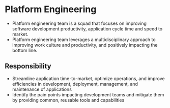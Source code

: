 # Platform Engineering 
- Platform engineering team is a squad that focuses on improving software development productivity, application cycle time and speed to market.
- Platform engineering team leverages a multidisciplinary approach to improving work culture and productivity, and positively impacting the bottom line.

## Responsibility
- Streamline application time-to-market, optimize operations, and improve efficiencies in development, deployment, management, and maintenance of applications
- Identify the pain points impacting development teams and mitigate them by providing common, reusable tools and capabilities
